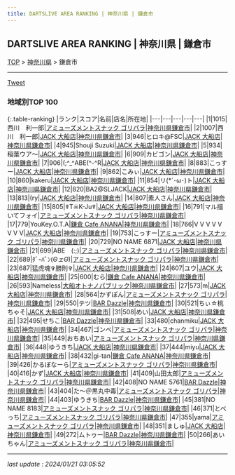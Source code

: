 ```yaml
---
title: DARTSLIVE AREA RANKING | 神奈川県 | 鎌倉市
---
```

## DARTSLIVE AREA RANKING | 神奈川県 | 鎌倉市

[TOP](/darts/rank/) > [神奈川県](/darts/rank/神奈川県/) > 鎌倉市

___

<a href="https://twitter.com/share?ref_src=twsrc%5Etfw" data-text="DARTSLIVE AREA RANKING | 神奈川県鎌倉市" class="twitter-share-button" data-via="DARTSLIVE" data-hashtags="DARTSLIVE" data-related="DARTSLIVE" data-show-count="false">Tweet</a>

### 地域別TOP 100

{:.table-ranking}
|ランク|スコア|名前|店名|所在地|
|---|---|---|---|---|
|1|1015|西川　利一郎|<a href="https://search.dartslive.com/jp/shop/1075625f65abe94128032249b44395af">アミューズメントスナック ゴリパラ</a>|<a href="/darts/rank/神奈川県/鎌倉市">神奈川県鎌倉市</a>|
|2|1007|西川　利一郎|<a href="https://search.dartslive.com/jp/shop/1d968eea04b1b2130d9b047a20a7ba1e">JACK 大船店</a>|<a href="/darts/rank/神奈川県/鎌倉市">神奈川県鎌倉市</a>|
|3|946|ヒロキ@FSC|<a href="https://search.dartslive.com/jp/shop/1d968eea04b1b2130d9b047a20a7ba1e">JACK 大船店</a>|<a href="/darts/rank/神奈川県/鎌倉市">神奈川県鎌倉市</a>|
|4|945|Shouji Suzuki|<a href="https://search.dartslive.com/jp/shop/1d968eea04b1b2130d9b047a20a7ba1e">JACK 大船店</a>|<a href="/darts/rank/神奈川県/鎌倉市">神奈川県鎌倉市</a>|
|5|934|稲葉ウア〜|<a href="https://search.dartslive.com/jp/shop/1d968eea04b1b2130d9b047a20a7ba1e">JACK 大船店</a>|<a href="/darts/rank/神奈川県/鎌倉市">神奈川県鎌倉市</a>|
|6|909|カビゴン|<a href="https://search.dartslive.com/jp/shop/1d968eea04b1b2130d9b047a20a7ba1e">JACK 大船店</a>|<a href="/darts/rank/神奈川県/鎌倉市">神奈川県鎌倉市</a>|
|7|906|(;^_^ABE(^-^R|<a href="https://search.dartslive.com/jp/shop/1d968eea04b1b2130d9b047a20a7ba1e">JACK 大船店</a>|<a href="/darts/rank/神奈川県/鎌倉市">神奈川県鎌倉市</a>|
|8|883|こっすー|<a href="https://search.dartslive.com/jp/shop/1d968eea04b1b2130d9b047a20a7ba1e">JACK 大船店</a>|<a href="/darts/rank/神奈川県/鎌倉市">神奈川県鎌倉市</a>|
|9|862|こみぃ|<a href="https://search.dartslive.com/jp/shop/1d968eea04b1b2130d9b047a20a7ba1e">JACK 大船店</a>|<a href="/darts/rank/神奈川県/鎌倉市">神奈川県鎌倉市</a>|
|10|860|kakeru|<a href="https://search.dartslive.com/jp/shop/1d968eea04b1b2130d9b047a20a7ba1e">JACK 大船店</a>|<a href="/darts/rank/神奈川県/鎌倉市">神奈川県鎌倉市</a>|
|11|854|リ(*´･ω･)ト|<a href="https://search.dartslive.com/jp/shop/1d968eea04b1b2130d9b047a20a7ba1e">JACK 大船店</a>|<a href="/darts/rank/神奈川県/鎌倉市">神奈川県鎌倉市</a>|
|12|820|BA2@SLJACK|<a href="https://search.dartslive.com/jp/shop/1d968eea04b1b2130d9b047a20a7ba1e">JACK 大船店</a>|<a href="/darts/rank/神奈川県/鎌倉市">神奈川県鎌倉市</a>|
|13|813|(ry|<a href="https://search.dartslive.com/jp/shop/1d968eea04b1b2130d9b047a20a7ba1e">JACK 大船店</a>|<a href="/darts/rank/神奈川県/鎌倉市">神奈川県鎌倉市</a>|
|14|807|素人さん|<a href="https://search.dartslive.com/jp/shop/1d968eea04b1b2130d9b047a20a7ba1e">JACK 大船店</a>|<a href="/darts/rank/神奈川県/鎌倉市">神奈川県鎌倉市</a>|
|15|805|☤T☠K-Ju☤|<a href="https://search.dartslive.com/jp/shop/1d968eea04b1b2130d9b047a20a7ba1e">JACK 大船店</a>|<a href="/darts/rank/神奈川県/鎌倉市">神奈川県鎌倉市</a>|
|16|791|マル描いてフォイ|<a href="https://search.dartslive.com/jp/shop/1075625f65abe94128032249b44395af">アミューズメントスナック ゴリパラ</a>|<a href="/darts/rank/神奈川県/鎌倉市">神奈川県鎌倉市</a>|
|17|779|YouKey.O.T.A|<a href="https://search.dartslive.com/jp/shop/e16e7a8f62a1fdbf0d9b047a20a7ba1e">鎌倉 Cafe ANANA</a>|<a href="/darts/rank/神奈川県/鎌倉市">神奈川県鎌倉市</a>|
|18|766|V V V V V V V V|<a href="https://search.dartslive.com/jp/shop/1d968eea04b1b2130d9b047a20a7ba1e">JACK 大船店</a>|<a href="/darts/rank/神奈川県/鎌倉市">神奈川県鎌倉市</a>|
|19|753|こっすー|<a href="https://search.dartslive.com/jp/shop/1075625f65abe94128032249b44395af">アミューズメントスナック ゴリパラ</a>|<a href="/darts/rank/神奈川県/鎌倉市">神奈川県鎌倉市</a>|
|20|729|NO NAME 6871|<a href="https://search.dartslive.com/jp/shop/1d968eea04b1b2130d9b047a20a7ba1e">JACK 大船店</a>|<a href="/darts/rank/神奈川県/鎌倉市">神奈川県鎌倉市</a>|
|21|699|ABE　(:;)|<a href="https://search.dartslive.com/jp/shop/1075625f65abe94128032249b44395af">アミューズメントスナック ゴリパラ</a>|<a href="/darts/rank/神奈川県/鎌倉市">神奈川県鎌倉市</a>|
|22|689|ﾀﾞｰﾊﾟﾝ(*ΘェΘ*)|<a href="https://search.dartslive.com/jp/shop/1075625f65abe94128032249b44395af">アミューズメントスナック ゴリパラ</a>|<a href="/darts/rank/神奈川県/鎌倉市">神奈川県鎌倉市</a>|
|23|687|猛虎魂✞勝則✞|<a href="https://search.dartslive.com/jp/shop/1d968eea04b1b2130d9b047a20a7ba1e">JACK 大船店</a>|<a href="/darts/rank/神奈川県/鎌倉市">神奈川県鎌倉市</a>|
|24|607|ユウ|<a href="https://search.dartslive.com/jp/shop/1d968eea04b1b2130d9b047a20a7ba1e">JACK 大船店</a>|<a href="/darts/rank/神奈川県/鎌倉市">神奈川県鎌倉市</a>|
|25|600|むら|<a href="https://search.dartslive.com/jp/shop/e16e7a8f62a1fdbf0d9b047a20a7ba1e">鎌倉 Cafe ANANA</a>|<a href="/darts/rank/神奈川県/鎌倉市">神奈川県鎌倉市</a>|
|26|593|Nameless|<a href="https://search.dartslive.com/jp/shop/f78ed53f098e84880d9b047a20a7ba1e">大船オトナノパブリック</a>|<a href="/darts/rank/神奈川県/鎌倉市">神奈川県鎌倉市</a>|
|27|573|m|<a href="https://search.dartslive.com/jp/shop/1d968eea04b1b2130d9b047a20a7ba1e">JACK 大船店</a>|<a href="/darts/rank/神奈川県/鎌倉市">神奈川県鎌倉市</a>|
|28|564|かずぽん|<a href="https://search.dartslive.com/jp/shop/1075625f65abe94128032249b44395af">アミューズメントスナック ゴリパラ</a>|<a href="/darts/rank/神奈川県/鎌倉市">神奈川県鎌倉市</a>|
|29|550|テツ|<a href="https://search.dartslive.com/jp/shop/914b2f4db1574b630d9b047a20a7ba1e">BAR Dazzle</a>|<a href="/darts/rank/神奈川県/鎌倉市">神奈川県鎌倉市</a>|
|30|521|ちぃ☆桃ちゃそ|<a href="https://search.dartslive.com/jp/shop/1d968eea04b1b2130d9b047a20a7ba1e">JACK 大船店</a>|<a href="/darts/rank/神奈川県/鎌倉市">神奈川県鎌倉市</a>|
|31|508|めい|<a href="https://search.dartslive.com/jp/shop/1d968eea04b1b2130d9b047a20a7ba1e">JACK 大船店</a>|<a href="/darts/rank/神奈川県/鎌倉市">神奈川県鎌倉市</a>|
|32|495|せちこ|<a href="https://search.dartslive.com/jp/shop/914b2f4db1574b630d9b047a20a7ba1e">BAR Dazzle</a>|<a href="/darts/rank/神奈川県/鎌倉市">神奈川県鎌倉市</a>|
|33|480|chanmiku|<a href="https://search.dartslive.com/jp/shop/1d968eea04b1b2130d9b047a20a7ba1e">JACK 大船店</a>|<a href="/darts/rank/神奈川県/鎌倉市">神奈川県鎌倉市</a>|
|34|467|ゴンベ|<a href="https://search.dartslive.com/jp/shop/1075625f65abe94128032249b44395af">アミューズメントスナック ゴリパラ</a>|<a href="/darts/rank/神奈川県/鎌倉市">神奈川県鎌倉市</a>|
|35|449|おちあい|<a href="https://search.dartslive.com/jp/shop/1075625f65abe94128032249b44395af">アミューズメントスナック ゴリパラ</a>|<a href="/darts/rank/神奈川県/鎌倉市">神奈川県鎌倉市</a>|
|36|448|ゆうきち|<a href="https://search.dartslive.com/jp/shop/1d968eea04b1b2130d9b047a20a7ba1e">JACK 大船店</a>|<a href="/darts/rank/神奈川県/鎌倉市">神奈川県鎌倉市</a>|
|37|444|miyu|<a href="https://search.dartslive.com/jp/shop/1d968eea04b1b2130d9b047a20a7ba1e">JACK 大船店</a>|<a href="/darts/rank/神奈川県/鎌倉市">神奈川県鎌倉市</a>|
|38|432|gi-tan|<a href="https://search.dartslive.com/jp/shop/e16e7a8f62a1fdbf0d9b047a20a7ba1e">鎌倉 Cafe ANANA</a>|<a href="/darts/rank/神奈川県/鎌倉市">神奈川県鎌倉市</a>|
|39|426|かるぼなーら|<a href="https://search.dartslive.com/jp/shop/1075625f65abe94128032249b44395af">アミューズメントスナック ゴリパラ</a>|<a href="/darts/rank/神奈川県/鎌倉市">神奈川県鎌倉市</a>|
|40|416|かず|<a href="https://search.dartslive.com/jp/shop/1d968eea04b1b2130d9b047a20a7ba1e">JACK 大船店</a>|<a href="/darts/rank/神奈川県/鎌倉市">神奈川県鎌倉市</a>|
|41|409|山田太郎|<a href="https://search.dartslive.com/jp/shop/1075625f65abe94128032249b44395af">アミューズメントスナック ゴリパラ</a>|<a href="/darts/rank/神奈川県/鎌倉市">神奈川県鎌倉市</a>|
|42|408|NO NAME 5761|<a href="https://search.dartslive.com/jp/shop/914b2f4db1574b630d9b047a20a7ba1e">BAR Dazzle</a>|<a href="/darts/rank/神奈川県/鎌倉市">神奈川県鎌倉市</a>|
|43|404|た～＠黒丸中毒|<a href="https://search.dartslive.com/jp/shop/1075625f65abe94128032249b44395af">アミューズメントスナック ゴリパラ</a>|<a href="/darts/rank/神奈川県/鎌倉市">神奈川県鎌倉市</a>|
|44|403|ゆうきち|<a href="https://search.dartslive.com/jp/shop/914b2f4db1574b630d9b047a20a7ba1e">BAR Dazzle</a>|<a href="/darts/rank/神奈川県/鎌倉市">神奈川県鎌倉市</a>|
|45|381|NO NAME 8183|<a href="https://search.dartslive.com/jp/shop/1075625f65abe94128032249b44395af">アミューズメントスナック ゴリパラ</a>|<a href="/darts/rank/神奈川県/鎌倉市">神奈川県鎌倉市</a>|
|46|371|とべっち|<a href="https://search.dartslive.com/jp/shop/1075625f65abe94128032249b44395af">アミューズメントスナック ゴリパラ</a>|<a href="/darts/rank/神奈川県/鎌倉市">神奈川県鎌倉市</a>|
|47|355|yama|<a href="https://search.dartslive.com/jp/shop/1075625f65abe94128032249b44395af">アミューズメントスナック ゴリパラ</a>|<a href="/darts/rank/神奈川県/鎌倉市">神奈川県鎌倉市</a>|
|48|351|ましゅ|<a href="https://search.dartslive.com/jp/shop/1d968eea04b1b2130d9b047a20a7ba1e">JACK 大船店</a>|<a href="/darts/rank/神奈川県/鎌倉市">神奈川県鎌倉市</a>|
|49|272|ムトゥー|<a href="https://search.dartslive.com/jp/shop/914b2f4db1574b630d9b047a20a7ba1e">BAR Dazzle</a>|<a href="/darts/rank/神奈川県/鎌倉市">神奈川県鎌倉市</a>|
|50|266|あいちゃん|<a href="https://search.dartslive.com/jp/shop/1075625f65abe94128032249b44395af">アミューズメントスナック ゴリパラ</a>|<a href="/darts/rank/神奈川県/鎌倉市">神奈川県鎌倉市</a>|



___

_last update : 2024/01/21 03:05:52_


<script src="https://cdnjs.cloudflare.com/ajax/libs/jquery/3.6.1/jquery.min.js" integrity="sha512-aVKKRRi/Q/YV+4mjoKBsE4x3H+BkegoM/em46NNlCqNTmUYADjBbeNefNxYV7giUp0VxICtqdrbqU7iVaeZNXA==" crossorigin="anonymous" referrerpolicy="no-referrer"></script>
<script src="https://cdnjs.cloudflare.com/ajax/libs/jquery.tablesorter/2.31.3/js/jquery.tablesorter.min.js" integrity="sha512-qzgd5cYSZcosqpzpn7zF2ZId8f/8CHmFKZ8j7mU4OUXTNRd5g+ZHBPsgKEwoqxCtdQvExE5LprwwPAgoicguNg==" crossorigin="anonymous" referrerpolicy="no-referrer"></script>
<link rel="stylesheet" href="https://cdnjs.cloudflare.com/ajax/libs/jquery.tablesorter/2.31.3/css/theme.default.min.css" integrity="sha512-wghhOJkjQX0Lh3NSWvNKeZ0ZpNn+SPVXX1Qyc9OCaogADktxrBiBdKGDoqVUOyhStvMBmJQ8ZdMHiR3wuEq8+w==" crossorigin="anonymous" referrerpolicy="no-referrer" />
<script>
$(function() {
    $(".table-ranking").tablesorter({sortList:[[0, 0]]});
});
</script>

<script async src="https://platform.twitter.com/widgets.js" charset="utf-8"></script>